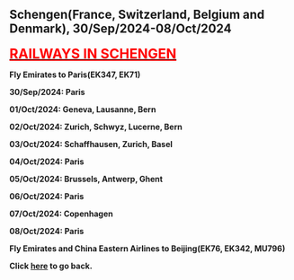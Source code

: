 ## Schengen(France, Switzerland, Belgium and Denmark), 30/Sep/2024-08/Oct/2024

**[<font color=red size=5><u>RAILWAYS IN SCHENGEN</u></font>](https://wqgcx.github.io/transport/20240930EU/ER)**

**Fly Emirates to Paris(EK347, EK71)**

**30/Sep/2024: Paris**

**01/Oct/2024: Geneva, Lausanne, Bern**

**02/Oct/2024: Zurich, Schwyz, Lucerne, Bern**

**03/Oct/2024: Schaffhausen, Zurich, Basel**

**04/Oct/2024: Paris**

**05/Oct/2024: Brussels, Antwerp, Ghent**

**06/Oct/2024: Paris**

**07/Oct/2024: Copenhagen**

**08/Oct/2024: Paris**

**Fly Emirates and China Eastern Airlines to Beijing(EK76, EK342, MU796)**

**Click [here](https://wqgcx.github.io/transport/) to go back.**
